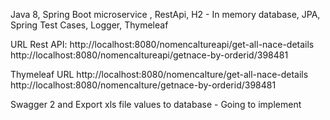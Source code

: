 Java 8, Spring Boot microservice , RestApi, H2 - In memory database, JPA, Spring Test Cases, Logger, Thymeleaf 


URL Rest API:
http://localhost:8080/nomencaltureapi/get-all-nace-details
http://localhost:8080/nomencaltureapi/getnace-by-orderid/398481


Thymeleaf URL
http://localhost:8080/nomencalture/get-all-nace-details
http://localhost:8080/nomencalture/getnace-by-orderid/398481

Swagger 2 and Export xls file values to database - Going to implement